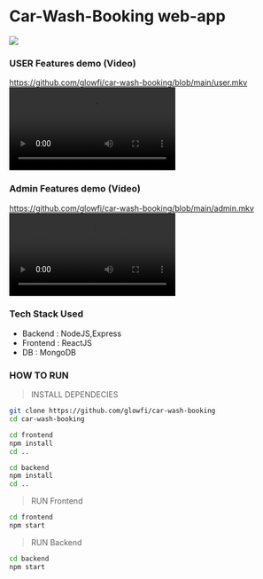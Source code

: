 # Car-Wash-Booking web-app
![](./pic.png)

### USER Features demo (Video)
https://github.com/glowfi/car-wash-booking/blob/main/user.mkv
![](https://github.com/glowfi/car-wash-booking/blob/main/user.mkv)

### Admin Features demo (Video)
https://github.com/glowfi/car-wash-booking/blob/main/admin.mkv
![](https://github.com/glowfi/car-wash-booking/blob/main/admin.mkv)

### Tech Stack Used

-   Backend : NodeJS,Express
-   Frontend : ReactJS
-   DB : MongoDB

### HOW TO RUN

> INSTALL DEPENDECIES

```sh
git clone https://github.com/glowfi/car-wash-booking
cd car-wash-booking

cd frontend
npm install
cd ..

cd backend
npm install
cd ..
```

> RUN Frontend

```sh
cd frontend
npm start
```

> RUN Backend

```sh
cd backend
npm start
```
